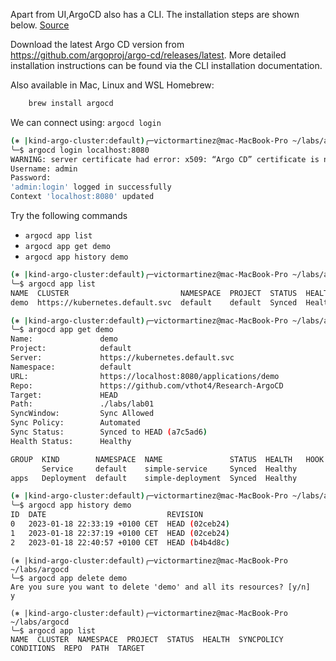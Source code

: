 















Apart from UI,ArgoCD also has a CLI. The installation steps are shown below. [Source](https://argo-cd.readthedocs.io/en/stable/getting_started/)

Download the latest Argo CD version from https://github.com/argoproj/argo-cd/releases/latest. More detailed installation instructions can be found via the CLI installation documentation.

Also available in Mac, Linux and WSL Homebrew:

```bash
    brew install argocd
```

We can connect using:  `argocd login`

```bash
(⎈ |kind-argo-cluster:default)╭─victormartinez@mac-MacBook-Pro ~/labs/argocd
╰─$ argocd login localhost:8080                                                       
WARNING: server certificate had error: x509: “Argo CD” certificate is not trusted. Proceed insecurely (y/n)? y
Username: admin
Password:
'admin:login' logged in successfully
Context 'localhost:8080' updated
```

Try the following commands
- `argocd app list`
- `argocd app get demo`
- `argocd app history demo`

````bash
(⎈ |kind-argo-cluster:default)╭─victormartinez@mac-MacBook-Pro ~/labs/argocd
╰─$ argocd app list
NAME  CLUSTER                         NAMESPACE  PROJECT  STATUS  HEALTH   SYNCPOLICY  CONDITIONS  REPO                                       PATH          TARGET
demo  https://kubernetes.default.svc  default    default  Synced  Healthy  Auto        <none>      https://github.com/vthot4/Research-ArgoCD  ./labs/lab01  HEAD
````
```bash
(⎈ |kind-argo-cluster:default)╭─victormartinez@mac-MacBook-Pro ~/labs/argocd
╰─$ argocd app get demo
Name:               demo
Project:            default
Server:             https://kubernetes.default.svc
Namespace:          default
URL:                https://localhost:8080/applications/demo
Repo:               https://github.com/vthot4/Research-ArgoCD
Target:             HEAD
Path:               ./labs/lab01
SyncWindow:         Sync Allowed
Sync Policy:        Automated
Sync Status:        Synced to HEAD (a7c5ad6)
Health Status:      Healthy

GROUP  KIND        NAMESPACE  NAME               STATUS  HEALTH   HOOK  MESSAGE
       Service     default    simple-service     Synced  Healthy        service/simple-service unchanged
apps   Deployment  default    simple-deployment  Synced  Healthy        deployment.apps/simple-deployment configured
```

```bash
(⎈ |kind-argo-cluster:default)╭─victormartinez@mac-MacBook-Pro ~/labs/argocd
╰─$ argocd app history demo
ID  DATE                           REVISION
0   2023-01-18 22:33:19 +0100 CET  HEAD (02ceb24)
1   2023-01-18 22:37:19 +0100 CET  HEAD (02ceb24)
2   2023-01-18 22:40:57 +0100 CET  HEAD (b4b4d8c)
```

```shell
(⎈ |kind-argo-cluster:default)╭─victormartinez@mac-MacBook-Pro ~/labs/argocd
╰─$ argocd app delete demo
Are you sure you want to delete 'demo' and all its resources? [y/n]
y

(⎈ |kind-argo-cluster:default)╭─victormartinez@mac-MacBook-Pro ~/labs/argocd
╰─$ argocd app list
NAME  CLUSTER  NAMESPACE  PROJECT  STATUS  HEALTH  SYNCPOLICY  CONDITIONS  REPO  PATH  TARGET
```
